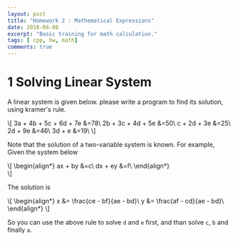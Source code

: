 ```yaml
---
layout: post
title: "Homework 2 : Mathematical Expressions"
date: 2018-04-08
excerpt: "Basic training for math calculation."
tags: [ cpp, hw, math]
comments: true
---
```


# 1    Solving Linear System
A linear system is given below. please write a program to find its solution, using kramer's rule.

\\[ 
3a + 4b + 5c + 6d + 7e &=78\\
     2b + 3c + 4d + 5e &=50\\
           c + 2d + 3e &=25\\
               2d + 9e &=46\\
               3d +  e &=19\\
\\]

Note that the solution of a two-variable system is known. For example, Given the system below

\\[
\begin{align*}
     ax  + by &=c\\
     dx  + ey &=f\\
\end{align*}   
\\]

The solution is

\\[
\begin{align*}
    x &= \frac{ce - bf}{ae - bd}\\
    y &= \frac{af - cd}{ae - bd}\\
\end{align*}
\\]

So you can use the above rule to solve `d` and `e` first, and than solve `c`, `b` and finally `a`.
